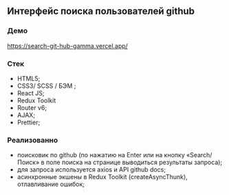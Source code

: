 ## Интерфейс поиска пользователей github

### Демо

https://search-git-hub-gamma.vercel.app/

### Стек

- HTML5;
- СSS3/ SCSS / БЭМ ;
- React JS;
- Redux Toolkit
- Router v6;
- AJAX;
- Prettier;

### Реализованно

- поисковик по github (по нажатию на Enter или на кнопку «Search/Поиск» в поле поиска на странице выводиться результаты запроса);
- для запроса используется axios и API github docs;
- асинхронные экшены в Redux Toolkit (createAsyncThunk), отлавливание ошибок;
